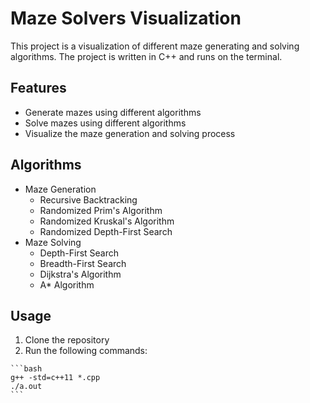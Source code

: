 # Maze Solvers Visualization

This project is a visualization of different maze generating and solving algorithms. The project is written in C++ and runs on the terminal.

## Features

- Generate mazes using different algorithms
- Solve mazes using different algorithms
- Visualize the maze generation and solving process

## Algorithms

- Maze Generation
  - Recursive Backtracking
  - Randomized Prim's Algorithm
  - Randomized Kruskal's Algorithm
  - Randomized Depth-First Search
- Maze Solving
  - Depth-First Search
  - Breadth-First Search
  - Dijkstra's Algorithm
  - A\* Algorithm

## Usage

1. Clone the repository
2. Run the following commands:

````
```bash
g++ -std=c++11 *.cpp
./a.out
```
````

